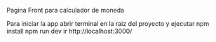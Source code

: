 Pagina Front para calculador de moneda

Para iniciar la app abrir terminal en la raiz del proyecto y ejecutar
npm install
npm run dev
ir http://localhost:3000/